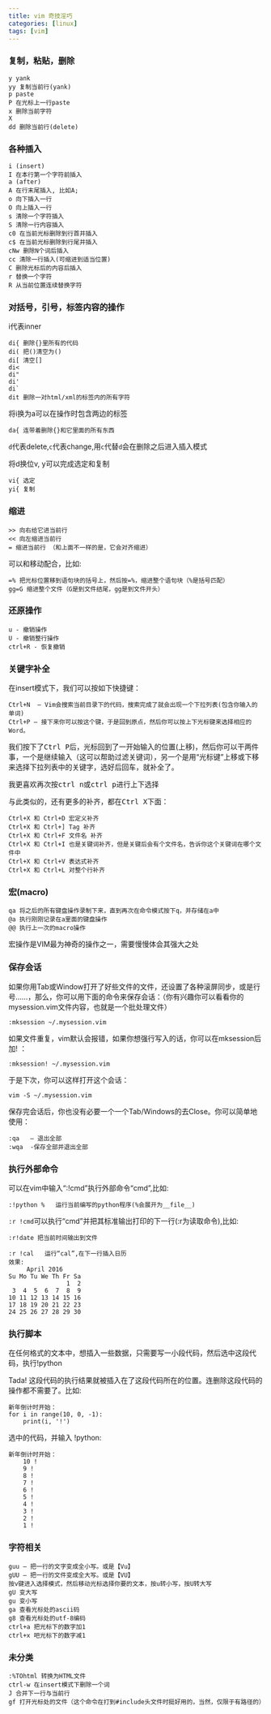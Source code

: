 ```yaml
---
title: vim 奇技淫巧 
categories: [linux]
tags: [vim]
---
```


### 复制，粘贴，删除
    
    y yank
    yy 复制当前行(yank)
    p paste
    P 在光标上一行paste
    x 删除当前字符
    X
    dd 删除当前行(delete)

### 各种插入

    i (insert)
    I 在本行第一个字符前插入
    a (after)
    A 在行末尾插入, 比如A;
    o 向下插入一行
    O 向上插入一行
    s 清除一个字符插入
    S 清除一行内容插入
    c0 在当前光标删除到行首并插入
    c$ 在当前光标删除到行尾并插入 
    cNw 删除N个词后插入
    cc 清除一行插入(可缩进到适当位置)
    C 删除光标后的内容后插入
    r 替换一个字符
    R 从当前位置连续替换字符
 
### 对括号，引号，标签内容的操作

i代表inner

    di{ 删除{}里所有的代码
    di( 把()清空为()
    di[ 清空[]
    di< 
    di"
    di'
    di`
    dit 删除一对html/xml的标签内的所有字符

将i换为a可以在操作时包含两边的标签

    da{ 连带着删除{}和它里面的所有东西

`d`代表delete,`c`代表change,用`c`代替`d`会在删除之后进入插入模式

将d换位v, y可以完成选定和复制

    vi{ 选定
    yi{ 复制

### 缩进

    >> 向右给它进当前行 
    << 向左缩进当前行
    = 缩进当前行 （和上面不一样的是，它会对齐缩进）

可以和移动配合，比如:

    =% 把光标位置移到语句块的括号上，然后按=%，缩进整个语句块（%是括号匹配）
    gg=G 缩进整个文件（G是到文件结尾，gg是到文件开头）

### 还原操作
    
    u - 撤销操作
    U - 撤销整行操作
    ctrl+R - 恢复撤销

### 关键字补全

在insert模式下，我们可以按如下快捷键：

    Ctrl+N  – Vim会搜索当前目录下的代码，搜索完成了就会出现一个下拉列表(包含你输入的单词)
    Ctrl+P – 接下来你可以按这个键，于是回到原点，然后你可以按上下光标键来选择相应的Word。

我们按下了<kbd>Ctrl P</kbd>后，光标回到了一开始输入的位置(上移)，然后你可以干两件事，一个是继续输入（这可以帮助过滤关键词），另一个是用“光标键”上移或下移来选择下拉列表中的关键字，选好后回车，就补全了。

我更喜欢再次按<kbd>ctrl n</kbd>或<kbd>ctrl p</kbd>进行上下选择

与此类似的，还有更多的补齐，都在<kbd>Ctrl X</kbd>下面：

    Ctrl+X 和 Ctrl+D 宏定义补齐
    Ctrl+X 和 Ctrl+] Tag 补齐
    Ctrl+X 和 Ctrl+F 文件名 补齐
    Ctrl+X 和 Ctrl+I 也是关键词补齐，但是关键后会有个文件名，告诉你这个关键词在哪个文件中
    Ctrl+X 和 Ctrl+V 表达式补齐
    Ctrl+X 和 Ctrl+L 对整个行补齐

### 宏(macro)

    qa 将之后的所有键盘操作录制下来，直到再次在命令模式按下q，并存储在a中
    @a 执行刚刚记录在a里面的键盘操作
    @@ 执行上一次的macro操作

宏操作是VIM最为神奇的操作之一，需要慢慢体会其强大之处

### 保存会话

如果你用Tab或Window打开了好些文件的文件，还设置了各种滚屏同步，或是行号……，那么，你可以用下面的命令来保存会话：（你有兴趣你可以看看你的mysession.vim文件内容，也就是一个批处理文件）

    :mksession ~/.mysession.vim

如果文件重复，vim默认会报错，如果你想强行写入的话，你可以在mksession后加! ：

    :mksession! ~/.mysession.vim

于是下次，你可以这样打开这个会话：

    vim -S ~/.mysession.vim

保存完会话后，你也没有必要一个一个Tab/Windows的去Close。你可以简单地使用：

    :qa   – 退出全部 
    :wqa  -保存全部并退出全部

### 执行外部命令

可以在vim中输入“:!cmd”执行外部命令“cmd”,比如:

    :!python %   运行当前编写的python程序(%会展开为__file__)

`:r !cmd`可以执行“cmd”并把其标准输出打印的下一行(:r为读取命令),比如:

    :r!date 把当前时间输出到文件

    :r !cal   运行“cal”,在下一行插入日历
    效果:
         April 2016
    Su Mo Tu We Th Fr Sa
                    1  2 
     3  4  5  6  7  8  9 
    10 11 12 13 14 15 16 
    17 18 19 20 21 22 23 
    24 25 26 27 28 29 30 

### 执行脚本

在任何格式的文本中，想插入一些数据，只需要写一小段代码，然后选中这段代码，执行!python 

Tada! 这段代码的执行结果就被插入在了这段代码所在的位置。连删除这段代码的操作都不需要了。比如:

    新年倒计时开始：
    for i in range(10, 0, -1):
        print(i, '!')

选中的代码，并输入 !python:

    新年倒计时开始：
        10 !
        9 !
        8 !
        7 !
        6 !
        5 !
        4 !
        3 !
        2 !
        1 !

### 字符相关

    guu – 把一行的文字变成全小写。或是【Vu】
    gUU – 把一行的文件变成全大写。或是【VU】
    按v键进入选择模式，然后移动光标选择你要的文本，按u转小写，按U转大写
    gU 变大写
    gu 变小写
    ga 查看光标处的ascii码
    g8 查看光标处的utf-8编码
    ctrl+a 把光标下的数字加1
    ctrl+x 吧光标下的数字减1

### 未分类

    :%TOhtml 转换为HTML文件
    ctrl-w 在insert模式下删除一个词
    J 合并下一行与当前行
    gf 打开光标处的文件（这个命令在打到#include头文件时挺好用的，当然，仅限于有路径的）
